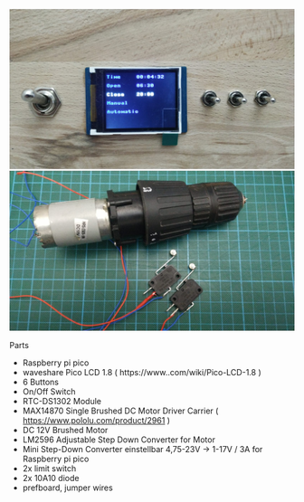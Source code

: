 ![Image of the user interface](https://github.com/arturertel/chicken_coop_door/blob/main/img/userinterface.jpg?raw=true)
![Image of the motor and the limit switches](https://github.com/arturertel/chicken_coop_door/blob/main/img/motor.jpg?raw=true)

Parts
- Raspberry pi pico
- waveshare Pico LCD 1.8 ( https://www..com/wiki/Pico-LCD-1.8 ) 
- 6 Buttons
- On/Off Switch
- RTC-DS1302 Module 
- MAX14870 Single Brushed DC Motor Driver Carrier ( https://www.pololu.com/product/2961 )
- DC 12V Brushed Motor
- LM2596 Adjustable Step Down Converter for Motor 
- Mini Step-Down Converter einstellbar 4,75-23V -> 1-17V / 3A for Raspberry pi pico
- 2x limit switch
- 2x 10A10 diode
- prefboard, jumper wires